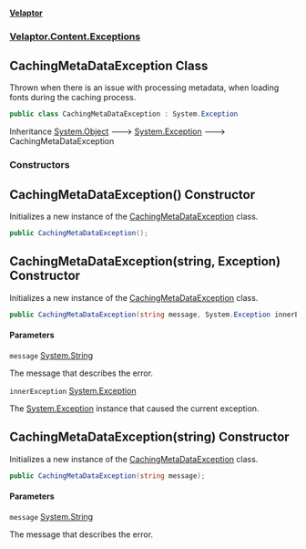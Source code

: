#### [Velaptor](index.md 'index')
### [Velaptor.Content.Exceptions](Velaptor.Content.Exceptions.md 'Velaptor.Content.Exceptions')

## CachingMetaDataException Class

Thrown when there is an issue with processing metadata, when loading fonts during the caching process.

```csharp
public class CachingMetaDataException : System.Exception
```

Inheritance [System.Object](https://docs.microsoft.com/en-us/dotnet/api/System.Object 'System.Object') &#129106; [System.Exception](https://docs.microsoft.com/en-us/dotnet/api/System.Exception 'System.Exception') &#129106; CachingMetaDataException
### Constructors

<a name='Velaptor.Content.Exceptions.CachingMetaDataException.CachingMetaDataException()'></a>

## CachingMetaDataException() Constructor

Initializes a new instance of the [CachingMetaDataException](Velaptor.Content.Exceptions.CachingMetaDataException.md 'Velaptor.Content.Exceptions.CachingMetaDataException') class.

```csharp
public CachingMetaDataException();
```

<a name='Velaptor.Content.Exceptions.CachingMetaDataException.CachingMetaDataException(string,System.Exception)'></a>

## CachingMetaDataException(string, Exception) Constructor

Initializes a new instance of the [CachingMetaDataException](Velaptor.Content.Exceptions.CachingMetaDataException.md 'Velaptor.Content.Exceptions.CachingMetaDataException') class.

```csharp
public CachingMetaDataException(string message, System.Exception innerException);
```
#### Parameters

<a name='Velaptor.Content.Exceptions.CachingMetaDataException.CachingMetaDataException(string,System.Exception).message'></a>

`message` [System.String](https://docs.microsoft.com/en-us/dotnet/api/System.String 'System.String')

The message that describes the error.

<a name='Velaptor.Content.Exceptions.CachingMetaDataException.CachingMetaDataException(string,System.Exception).innerException'></a>

`innerException` [System.Exception](https://docs.microsoft.com/en-us/dotnet/api/System.Exception 'System.Exception')

The [System.Exception](https://docs.microsoft.com/en-us/dotnet/api/System.Exception 'System.Exception') instance that caused the current exception.

<a name='Velaptor.Content.Exceptions.CachingMetaDataException.CachingMetaDataException(string)'></a>

## CachingMetaDataException(string) Constructor

Initializes a new instance of the [CachingMetaDataException](Velaptor.Content.Exceptions.CachingMetaDataException.md 'Velaptor.Content.Exceptions.CachingMetaDataException') class.

```csharp
public CachingMetaDataException(string message);
```
#### Parameters

<a name='Velaptor.Content.Exceptions.CachingMetaDataException.CachingMetaDataException(string).message'></a>

`message` [System.String](https://docs.microsoft.com/en-us/dotnet/api/System.String 'System.String')

The message that describes the error.